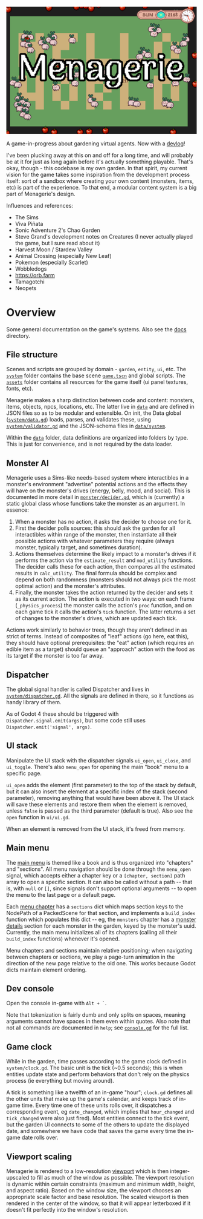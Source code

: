 ![title with bunnies](docs/img/title.png)

A game-in-progress about gardening virtual agents. Now with a [devlog](https://sandbird.itch.io/menagerie)!

I've been plucking away at this on and off for a long time, and will probably be at it for just as long again before it's actually something playable.  That's okay, though - this codebase is my own garden.  In that spirit, my current vision for the game takes some inspiration from the development process itself: sort of a sandbox where creating your own content (monsters, items, etc) is part of the experience.  To that end, a modular content system is a big part of Menagerie's design.

Influences and references:
- The Sims
- Viva Piñata
- Sonic Adventure 2's Chao Garden
- Steve Grand's development notes on Creatures (I never actually played the game, but I sure read about it)
- Harvest Moon / Stardew Valley
- Animal Crossing (especially New Leaf)
- Pokemon (especially Scarlet)
- Wobbledogs
- https://orb.farm
- Tamagotchi
- Neopets

# Overview 

Some general documentation on the game's systems. Also see the [docs](docs) directory.

## File structure

Scenes and scripts are grouped by domain - `garden`, `entity`, `ui`, etc.  The [`system`](game/system) folder contains the base scene [`game.tscn`](game/system/game.tscn) and global scripts.  The [`assets`](game/assets) folder contains all resources for the game itself (ui panel textures, fonts, etc).

Menagerie makes a sharp distinction between code and content: monsters, items, objects, npcs, locations, etc.  The latter live in [`data`](game/data) and are defined in JSON files so as to be modular and extensible.  On init, the Data global ([`system/data.gd`](game/system/data.gd)) loads, parses, and validates these, using [`system/validator.gd`](game/system/validator.gd) and the JSON-schema files in [`data/system`](game/data/system/).

Within the [`data`](game/data) folder, data definitions are organized into folders by type.  This is just for convenience, and is not required by the data loader.


## Monster AI

Menagerie uses a Sims-like needs-based system where interactibles in a monster's environment "advertise" potential actions and the effects they will have on the monster's drives (energy, belly, mood, and social).  This is documented in more detail in [`monster/decider.gd`](game/entity/monster/decider.gd), which is (currently) a static global class whose functions take the monster as an argument.  In essence:

1. When a monster has no action, it asks the decider to choose one for it.
2. First the decider polls sources: this should ask the garden for all interactibles within range of the monster, then instantiate all their possible actions with whatever parameters they require (always monster, typically target, and sometimes duration).
3. Actions themselves determine the likely impact to a monster's drives if it performs the action via the `estimate_result` and `mod_utility` functions.  The decider calls these for each action, then compares all the estimated results in `calc_utility`.  The final formula should be complex and depend on both randomness (monsters should not always pick the most optimal action) and the monster's attributes.
4. Finally, the monster takes the action returned by the decider and sets it as its current action.  The action is executed in two ways: on each frame (`_physics_process`) the monster calls the action's `proc` function, and on each game tick it calls the action's `tick` function.  The latter returns a set of changes to the monster's drives, which are updated each tick.

Actions work similarly to behavior trees, though they aren't defined in as strict of terms.  Instead of composites of "leaf" actions (go here, eat this), they should have optional prerequisites: the "eat" action (which requires an edible item as a target) should queue an "approach" action with the food as its target if the monster is too far away.


## Dispatcher

The global signal handler is called Dispatcher and lives in [`system/dispatcher.gd`](game/system/dispatcher.gd).  All the signals are defined in there, so it functions as handy library of them.

As of Godot 4 these should be triggered with `Dispatcher.signal.emit(args)`, but some code still uses `Dispatcher.emit('signal', args)`.


## UI stack

Manipulate the UI stack with the dispatcher signals `ui_open`, `ui_close`, and `ui_toggle`.  There's also `menu_open` for opening the main "book" menu to a specific page.

`ui_open` adds the element (first parameter) to the top of the stack by default, but it can also insert the element at a specific index of the stack (second parameter), removing anything that would have been above it.  The UI stack will save these elements and restore them when the element is removed, unless `false` is passed as the third parameter (default is true).  Also see the `open` function in `ui/ui.gd`.

When an element is removed from the UI stack, it's freed from memory.

## Main menu

The [main menu](game/ui/main_menu/main_menu.gd) is themed like a book and is thus organized into "chapters" and "sections".  All menu navigation should be done through the `menu_open` signal, which accepts either a chapter key or a `[chapter, section]` path array to open a specific section. It can also be called without a path -- that is, with `null` or `[]`, since signals don't support optional arguments -- to open the menu to the last page or a default page.

Each [menu chapter](game/ui/main_menu/menu_chapter.gd) has a `sections` dict which maps section keys to the NodePath of a PackedScene for that section, and implements a `build_index` function which populates this dict -- eg, the `monsters` chapter has a [monster details](game/ui/main_menu/monsters/monster_details.gd) section for each monster in the garden, keyed by the monster's uuid.  Currently, the main menu initializes all of its chapters (calling all their `build_index` functions) whenever it's opened.

Menu chapters and sections maintain relative positioning; when navigating between chapters or sections, we play a page-turn animation in the direction of the new page relative to the old one.  This works because Godot dicts maintain element ordering.


## Dev console

Open the console in-game with `` Alt + ` ``.

Note that tokenization is fairly dumb and only splits on spaces, meaning arguments cannot have spaces in them even within quotes.  Also note that not all commands are documented in `help`; see [`console.gd`](game/ui/console/console.gd) for the full list.


## Game clock

While in the garden, time passes according to the game clock defined in `system/clock.gd`.  The basic unit is the tick (~0.5 seconds); this is when entities update state and perform behaviors that don't rely on the physics process (ie everything but moving around).

A tick is something like a twelfth of an in-game "hour"; `clock.gd` defines all the other units that make up the game's calendar, and keeps track of in-game time.  Every time one of these units rolls over, it dispatches a corresponding event, eg `date_changed`, which implies that `hour_changed` and `tick_changed` were also just fired).  Most entities connect to the tick event, but the garden UI connects to some of the others to update the displayed date, and somewhere we have code that saves the game every time the in-game date rolls over.


## Viewport scaling

Menagerie is rendered to a low-resolution [viewport](game/system/viewport.gd) which is then integer-upscaled to fill as much of the window as possible.  The viewport resolution is dynamic within certain constraints (maximum and minimum width, height, and aspect ratio).  Based on the window size, the viewport chooses an appropriate scale factor and base resolution.  The scaled viewport is then rendered in the center of the window, so that it will appear letterboxed if it doesn't fit perfectly into the window's resolution.
